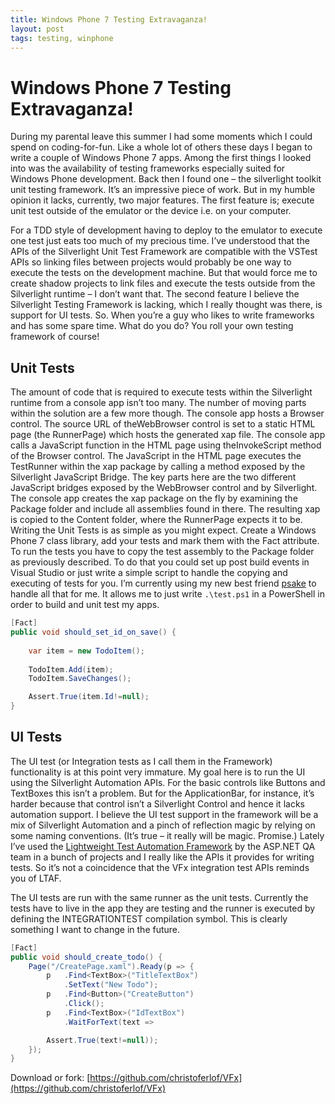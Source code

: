 ```yaml
---
title: Windows Phone 7 Testing Extravaganza!
layout: post
tags: testing, winphone
---
```

# Windows Phone 7 Testing Extravaganza!

During my parental leave this summer I had some moments which I could spend on coding-for-fun. Like a whole lot of others these days I began to write a couple of Windows Phone 7 apps. Among the first things I looked into was the availability of testing frameworks especially suited for Windows Phone development. Back then I found one – the silverlight toolkit unit testing framework. It’s an impressive piece of work. But in my humble opinion it lacks, currently, two major features. The first feature is; execute unit test outside of the emulator or the device i.e. on your computer.

For a TDD style of development having to deploy to the emulator to execute one test just eats too much of my precious time. I’ve understood that the APIs of the Silverlight Unit Test Framework are compatible with the VSTest APIs so linking files between projects would probably be one way to execute the tests on the development machine. But that would force me to create shadow projects to link files and execute the tests outside from the Silverlight runtime – I don’t want that. The second feature I believe the Silverlight Testing Framework is lacking, which I really thought was there, is support for UI tests. So. When you’re a guy who likes to write frameworks and has some spare time. What do you do? You roll your own testing framework of course!

## Unit Tests
The amount of code that is required to execute tests within the Silverlight runtime from a console app isn’t too many. The number of moving parts within the solution are a few more though. The console app hosts a Browser control. The source URL of theWebBrowser control is set to a static HTML page (the RunnerPage) which hosts the generated xap file. The console app calls a JavaScript function in the HTML page using theInvokeScript method of the Browser control. The JavaScript in the HTML page executes the TestRunner within the xap package by calling a method exposed by the Silverlight JavaScript Bridge. The key parts here are the two different JavaScript bridges exposed by the WebBrowser control and by Silverlight.
The console app creates the xap package on the fly by examining the Package folder and include all assemblies found in there. The resulting xap is copied to the Content folder, where the RunnerPage expects it to be.
Writing the Unit Tests is as simple as you might expect. Create a Windows Phone 7 class library, add your tests and mark them with the Fact attribute.
To run the tests you have to copy the test assembly to the Package folder as previously described. To do that you could set up post build events in Visual Studio or just write a simple script to handle the copying and executing of tests for you. I’m currently using my new best friend [psake](https://github.com/JamesKovacs/psake) to handle all that for me. It allows me to just write `.\test.ps1` in a PowerShell in order to build and unit test my apps.

```csharp
[Fact]
public void should_set_id_on_save() {
    
    var item = new TodoItem();
    
    TodoItem.Add(item);
    TodoItem.SaveChanges();

    Assert.True(item.Id!=null);
}
```
## UI Tests
The UI test (or Integration tests as I call them in the Framework) functionality is at this point very immature. My goal here is to run the UI using the Silverlight Automation APIs. For the basic controls like Buttons and TextBoxes this isn’t a problem. But for the ApplicationBar, for instance, it’s harder because that control isn’t a Silverlight Control and hence it lacks automation support. I believe the UI test support in the framework will be a mix of Silverlight Automation and a pinch of reflection magic by relying on some naming conventions. (It’s true – it really will be magic. Promise.)
Lately I’ve used the [Lightweight Test Automation Framework](http://aspnet.codeplex.com/wikipage?title=ASP.NET%20QA&referringTitle=Home) by the ASP.NET QA team in a bunch of projects and I really like the APIs it provides for writing tests. So it’s not a coincidence that the VFx integration test APIs reminds you of LTAF.

The UI tests are run with the same runner as the unit tests. Currently the tests have to live in the app they are testing and the runner is executed by defining the INTEGRATIONTEST compilation symbol. This is clearly something I want to change in the future.

```csharp
[Fact]
public void should_create_todo() {
    Page("/CreatePage.xaml").Ready(p => {
        p   .Find<TextBox>("TitleTextBox")
            .SetText("New Todo");
        p   .Find<Button>("CreateButton")
            .Click();
        p   .Find<TextBox>("IdTextBox")
            .WaitForText(text => 

        Assert.True(text!=null));
    });
}
```
Download or fork: [https://github.com/christoferlof/VFx](https://github.com/christoferlof/VFx)